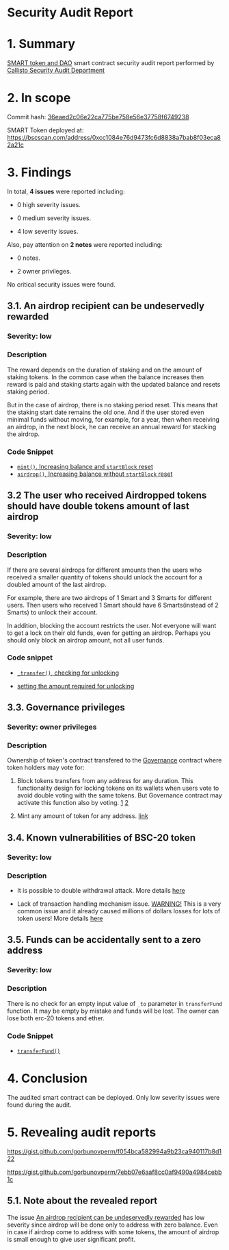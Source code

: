 # Security Audit Report

# 1. Summary

[SMART token and DAO](https://github.com/jointerinc/smartToken/tree/main/contracts) smart contract security audit report performed by [Callisto Security Audit Department](https://github.com/EthereumCommonwealth/Auditing)

# 2. In scope

Commit hash: [36eaed2c06e22ca775be758e56e37758f6749238](https://github.com/jointerinc/smartToken/tree/36eaed2c06e22ca775be758e56e37758f6749238)

SMART Token deployed at: https://bscscan.com/address/0xcc1084e76d9473fc6d8838a7bab8f03eca82a21c


# 3. Findings

In total, **4 issues** were reported including:

- 0 high severity issues.

- 0 medium severity issues.

- 4 low severity issues.

Also, pay attention on **2 notes** were reported including:
  
- 0 notes.

- 2 owner privileges.

No critical security issues were found.


## 3.1. An airdrop recipient can be undeservedly rewarded

### Severity: low

### Description

The reward depends on the duration of staking and on the amount of staking tokens. In the common case when the balance increases then reward is paid and staking starts again with the updated balance and resets staking period.

But in the case of airdrop, there is no staking period reset. This means that the staking start date remains the old one. And if the user stored even minimal funds without moving, for example, for a year, then when receiving an airdrop, in the next block, he can receive an annual reward for stacking the airdrop.

### Code Snippet

* [`mint()`, Increasing balance and `startBlock` reset](https://github.com/jointerinc/smartToken/blob/fb69ef918a4b2ef2c5825a4190810032e7accff0/contracts/SmartToken.sol#L656-L660)
* [`airdrop()`, Increasing balance without `startBlock` reset](https://github.com/jointerinc/smartToken/blob/fb69ef918a4b2ef2c5825a4190810032e7accff0/contracts/SmartToken.sol#L421)

## 3.2 The user who received Airdropped tokens should have double tokens amount of last airdrop

### Severity: low

### Description

If there are several airdrops for different amounts then the users who received a smaller quantity of tokens should unlock the account for a doubled amount of the last airdrop.

For example, there are two airdrops of 1 Smart and 3 Smarts for different users. Then users who received 1 Smart should have 6 Smarts(instead of 2 Smarts) to unlock their account.

In addition, blocking the account restricts the user. Not everyone will want to get a lock on their old funds, even for getting an airdrop. Perhaps you should only block an airdrop amount, not all user funds.

### Code snippet

* [`_transfer()`, checking for unlocking](https://github.com/jointerinc/smartToken/blob/fb69ef918a4b2ef2c5825a4190810032e7accff0/contracts/SmartToken.sol#L634)

* [setting the amount required for unlocking](https://github.com/jointerinc/smartToken/blob/fb69ef918a4b2ef2c5825a4190810032e7accff0/contracts/SmartToken.sol#L451)

## 3.3. Governance privileges

### Severity: owner privileges

### Description

Ownership of token's contract transfered to the  [Governance](https://bscscan.com/address/0x457c1Bd14aDC03920d09287326fD5fE7a0955758) contract where token holders may vote for:

1. Block tokens transfers from any address for any duration. This functionality design for locking tokens on its wallets when users vote to avoid double voting with the same tokens. But Governance contract may activate this function also by voting.
 [1](https://github.com/jointerinc/smartToken/blob/fb69ef918a4b2ef2c5825a4190810032e7accff0/contracts/SmartToken.sol#L456) [2](https://github.com/jointerinc/smartToken/blob/fb69ef918a4b2ef2c5825a4190810032e7accff0/contracts/SmartToken.sol#L622)

2. Mint any amount of token for any address. [link](https://github.com/jointerinc/smartToken/blob/fb69ef918a4b2ef2c5825a4190810032e7accff0/contracts/SmartToken.sol#L660)

## 3.4. Known vulnerabilities of BSC-20 token

### Severity: low

### Description

* It is possible to double withdrawal attack. More details [here](https://docs.google.com/document/d/1YLPtQxZu1UAvO9cZ1O2RPXBbT0mooh4DYKjA_jp-RLM/edit)

* Lack of transaction handling mechanism issue. [WARNING!](https://gist.github.com/Dexaran/ddb3e89fe64bf2e06ed15fbd5679bd20) This is a very common issue and it already caused millions of dollars losses for lots of token users! More details [here](https://docs.google.com/document/d/1Feh5sP6oQL1-1NHi-X1dbgT3ch2WdhbXRevDN681Jv4/edit)

## 3.5. Funds can be accidentally sent to a zero address

### Severity: low

### Description

There is no check for an empty input value of `_to` parameter in `transferFund` function. It may be empty by mistake and funds will be lost. The owner can lose both erc-20 tokens and ether.

### Code Snippet

* [`transferFund()`](https://github.com/jointerinc/smartToken/blob/36eaed2c06e22ca775be758e56e37758f6749238/contracts/SmartProtocol.sol#L60)

# 4. Conclusion

The audited smart contract can be deployed. Only low severity issues were found during the audit.

# 5. Revealing audit reports

https://gist.github.com/gorbunovperm/f054bca582994a9b23ca940117b8d122

https://gist.github.com/gorbunovperm/7ebb07e6aaf8cc0af9490a4984cebb1c

## 5.1. Note about the revealed report

The issue [An airdrop recipient can be undeservedly rewarded](https://gist.github.com/gorbunovperm/7ebb07e6aaf8cc0af9490a4984cebb1c#31-an-airdrop-recipient-can-be-undeservedly-rewarded) has low severity since airdrop will be done only to address with zero balance. Even in case if airdrop come to address with some tokens, the amount of airdrop is small enough to give user significant profit.
